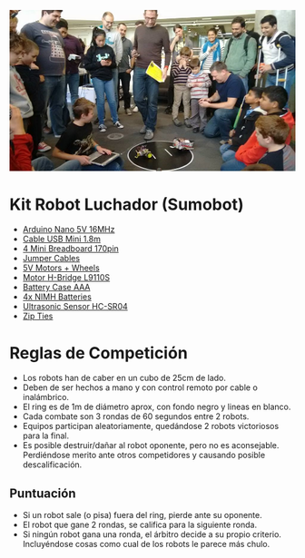 ![img/nodebotsday2016.jpg](img/nodebotsday2016.jpg)

# Kit Robot Luchador (Sumobot)

- [Arduino Nano 5V 16MHz](https://es.aliexpress.com/item/32881632966.html?spm=a2g0o.productlist.0.0.3bb06c80zwYrpU)
- [Cable USB Mini 1.8m](https://es.aliexpress.com/item/32766726085.html?spm=a2g0s.9042311.0.0.274263c0UhnbFW)
- [4 Mini Breadboard 170pin](https://es.aliexpress.com/item/32914730439.html?spm=a2g0s.9042311.0.0.274263c0r37u9V)
- [Jumper Cables](https://es.aliexpress.com/item/33038355606.html?spm=a2g0s.9042311.0.0.274263c0XEySyf)
- [5V Motors + Wheels](https://es.aliexpress.com/item/32898809340.html?spm=a2g0s.9042311.0.0.274263c0YemnNP)
- [Motor H-Bridge L9110S](https://es.aliexpress.com/item/32832842902.html?spm=a2g0o.detail.1000014.38.70684aaaNMwt5C)
- [Battery Case AAA](https://es.aliexpress.com/item/32828011267.html?spm=a2g0s.9042311.0.0.274263c0lWT13q)
- [4x NIMH Batteries](https://www.ikea.com/es/es/p/ladda-pila-recargable-90303880/)
- [Ultrasonic Sensor HC-SR04](https://es.aliexpress.com/item/585734969.html?spm=a2g0s.9042311.0.0.274263c0YemnNP)
- [Zip Ties](https://es.aliexpress.com/item/4000061028039.html?spm=a2g0o.productlist.0.0.49b5480c4vuaZO)

# Reglas de Competición

- Los robots han de caber en un cubo de 25cm de lado.
- Deben de ser hechos a mano y con control remoto por cable o inalámbrico.
- El ring es de 1m de diámetro aprox, con fondo negro y lineas en blanco.
- Cada combate son 3 rondas de 60 segundos entre 2 robots.
- Equipos participan aleatoriamente, quedándose 2 robots victoriosos para la final.
- Es posible destruir/dañar al robot oponente, pero no es aconsejable. Perdiéndose merito ante otros competidores y causando posible descalificación.

## Puntuación

- Si un robot sale (o pisa) fuera del ring, pierde ante su oponente.
- El robot que gane 2 rondas, se califica para la siguiente ronda.
- Si ningún robot gana una ronda, el árbitro decide a su propio criterio. Incluyéndose cosas como cual de los robots le parece más chulo.
